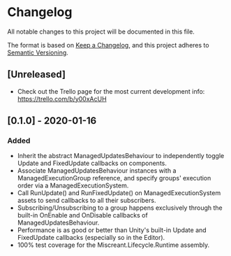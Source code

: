 # Changelog
All notable changes to this project will be documented in this file.

The format is based on [Keep a Changelog](https://keepachangelog.com/en/1.0.0/),
and this project adheres to [Semantic Versioning](https://semver.org/spec/v2.0.0.html).

## [Unreleased]
- Check out the Trello page for the most current development info: https://trello.com/b/y00xAcUH

## [0.1.0] - 2020-01-16
### Added
- Inherit the abstract ManagedUpdatesBehaviour to independently toggle Update and FixedUpdate callbacks on components. 
- Associate ManagedUpdatesBehaviour instances with a ManagedExecutionGroup reference, and specify groups' execution order via a ManagedExecutionSystem.
- Call RunUpdate() and RunFixedUpdate() on ManagedExecutionSystem assets to send callbacks to all their subscribers. 
- Subscribing/Unsubscribing to a group happens exclusively through the built-in OnEnable and OnDisable callbacks of ManagedUpdatesBehaviour. 
- Performance is as good or better than Unity's built-in Update and FixedUpdate callbacks (especially so in the Editor). 
- 100% test coverage for the Miscreant.Lifecycle.Runtime assembly. 